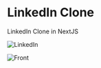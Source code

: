 # LinkedIn Clone
LinkedIn Clone in NextJS

![LinkedIn](https://github.com/stephyswe/next-linkedin-clone/blob/main/preview.png?raw=true)

![Front](https://snipboard.io/xXhNJI.jpg)

